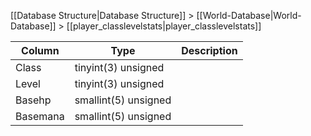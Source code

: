 [[Database Structure|Database Structure]] > [[World-Database|World-Database]] > [[player_classlevelstats|player_classlevelstats]]

Column | Type | Description
--- | --- | ---
Class | tinyint(3) unsigned | 
Level | tinyint(3) unsigned | 
Basehp | smallint(5) unsigned | 
Basemana | smallint(5) unsigned | 
